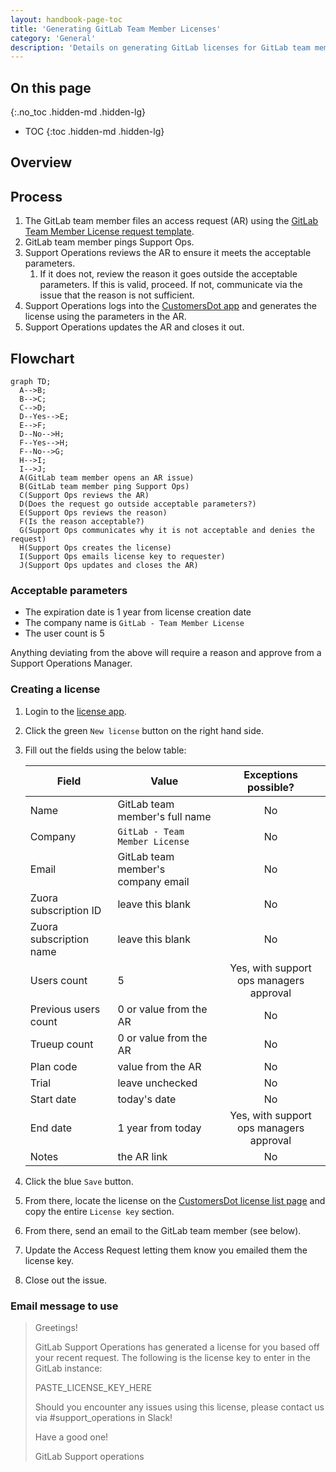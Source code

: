 ```yaml
---
layout: handbook-page-toc
title: 'Generating GitLab Team Member Licenses'
category: 'General'
description: 'Details on generating GitLab licenses for GitLab team members'
---
```


## On this page
{:.no_toc .hidden-md .hidden-lg}

- TOC
{:toc .hidden-md .hidden-lg}

## Overview



## Process

1. The GitLab team member files an access request (AR) using the
   [GitLab Team Member License request template](https://gitlab.com/gitlab-com/team-member-epics/access-requests/-/issues/new?issuable_template=GitLab_Team_Member_License_request).
1. GitLab team member pings Support Ops.
1. Support Operations reviews the AR to ensure it meets the acceptable
   parameters.
   1. If it does not, review the reason it goes outside the acceptable
      parameters. If this is valid, proceed. If not, communicate via the issue
      that the reason is not sufficient.
1. Support Operations logs into the
   [CustomersDot app](https://customers.gitlab.com/admin/license/new) and
   generates the license using the parameters in the AR.
1. Support Operations updates the AR and closes it out.

## Flowchart

```mermaid
graph TD;
  A-->B;
  B-->C;
  C-->D;
  D--Yes-->E;
  E-->F;
  D--No-->H;
  F--Yes-->H;
  F--No-->G;
  H-->I;
  I-->J;
  A(GitLab team member opens an AR issue)
  B(GitLab team member ping Support Ops)
  C(Support Ops reviews the AR)
  D(Does the request go outside acceptable parameters?)
  E(Support Ops reviews the reason)
  F(Is the reason acceptable?)
  G(Support Ops communicates why it is not acceptable and denies the request)
  H(Support Ops creates the license)
  I(Support Ops emails license key to requester)
  J(Support Ops updates and closes the AR)
```

### Acceptable parameters

* The expiration date is 1 year from license creation date
* The company name is `GitLab - Team Member License`
* The user count is 5

Anything deviating from the above will require a reason and approve from a
Support Operations Manager.

### Creating a license

1. Login to the [license app](https://license.gitlab.com).
1. Click the green `New license` button on the right hand side.
1. Fill out the fields using the below table:

   | Field | Value | Exceptions possible? |
   |---|---|:-:|
   | Name | GitLab team member's full name | No |
   | Company | `GitLab - Team Member License` | No |
   | Email | GitLab team member's company email | No |
   | Zuora subscription ID | leave this blank | No |
   | Zuora subscription name | leave this blank | No |
   | Users count | 5 | Yes, with support ops managers approval |
   | Previous users count | 0 or value from the AR | No |
   | Trueup count | 0 or value from the AR | No |
   | Plan code | value from the AR | No |
   | Trial | leave unchecked | No |
   | Start date | today's date | No |
   | End date | 1 year from today | Yes, with support ops managers approval |
   | Notes | the AR link | No |

1. Click the blue `Save` button. 
1. From there, locate the license on the
   [CustomersDot license list page](https://customers.gitlab.com/admin/license)
   and copy the entire `License key` section.
1. From there, send an email to the GitLab team member (see below).
1. Update the Access Request letting them know you emailed them the license
   key.
1. Close out the issue.

### Email message to use

> Greetings!
> 
> GitLab Support Operations has generated a license for you based off your
> recent request. The following is the license key to enter in the GitLab
> instance:
> 
> PASTE_LICENSE_KEY_HERE
> 
> Should you encounter any issues using this license, please contact us via
> #support_operations in Slack!
>
> Have a good one!
> 
> GitLab Support operations
